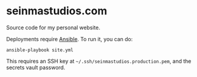 seinmastudios.com
=================
Source code for my personal website.

Deployments require [Ansible](https://www.ansible.com). To run it, you can do:
```
ansible-playbook site.yml
```
This requires an SSH key at `~/.ssh/seinmastudios.production.pem`, and the secrets vault password.

